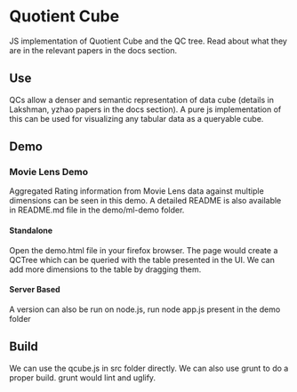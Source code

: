 Quotient Cube
===============
JS implementation of Quotient Cube and the QC tree.  Read about what they are  in the relevant papers in the docs section.

Use
-------
QCs allow a denser and semantic representation of data cube (details in Lakshman, yzhao papers in the docs section). A pure js implementation of this can be used for visualizing any tabular data as a queryable cube.

Demo
--------

### Movie Lens Demo
Aggregated Rating information from Movie Lens data against multiple dimensions can be seen in this demo. A detailed README is also available in README.md file in the demo/ml-demo folder.

#### Standalone
Open the demo.html file in your firefox browser. The page would create a QCTree which can be queried with the table presented in the UI. We can add more dimensions to the table by dragging them. 

#### Server Based
A  version  can also be run on node.js, run node app.js present in the demo folder

Build
--------
We can use the qcube.js in src folder directly. We can also use grunt to do a proper build. grunt would lint and uglify.



